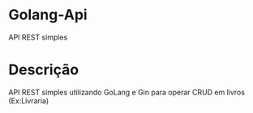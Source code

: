 # Golang-Api
API REST simples

# Descrição
API REST simples utilizando GoLang e Gin para operar CRUD em livros (Ex:Livraria)


